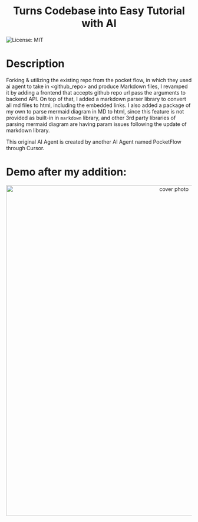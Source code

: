 <h1 align="center">Turns Codebase into Easy Tutorial with AI</h1>

![License: MIT](https://img.shields.io/badge/License-MIT-yellow.svg)

# Description
Forking & utilizing the existing repo from the pocket flow, in which they used ai agent to take in <github_repo> and produce Markdown files, I revamped it by adding a frontend that accepts github repo url pass the arguments to backend API. On top of that, I added a markdown parser library to convert all md files to html, including the embedded links. I also added a package of my own to parse mermaid diagram in MD to html, since this feature is not provided as built-in in `markdown` library, and other 3rd party libraries of parsing mermaid diagram are having param issues following the update of markdown library.

This original AI Agent is created by another AI Agent named PocketFlow through Cursor.

# Demo after my addition:
<p align="center">
  <a href="https://youtu.be/-ZxK3J3SiPk">
    <img width="895" src="https://github.com/user-attachments/assets/685ede28-f072-43bb-8b30-d4db801db5ba" alt="cover photo" style="cursor: pointer;"/>
  </a>
</p>
